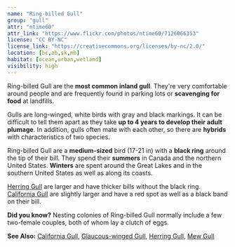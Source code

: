 ```yaml
---
name: "Ring-billed Gull"
group: "gull"
attr: "ntime60"
attr_link: "https://www.flickr.com/photos/ntime60/7126066353"
license: "CC BY-NC"
license_link: "https://creativecommons.org/licenses/by-nc/2.0/"
location: [bc,ab,sk,mb]
habitat: [ocean,urban,wetland]
visibility: high
---
```

Ring-billed Gull are the **most common inland gull**. They're very comfortable around people and are frequently found in parking lots or **scavenging for food** at landfills.

Gulls are long-winged, white birds with gray and black markings. It can be difficult to tell them apart as they take **up to 4 years to develop their adult plumage**. In addition, gulls often mate with each other, so there are **hybrids** with characteristics of two species.

Ring-billed Gull are a **medium-sized** bird (17-21 in) with a **black ring** around the tip of their bill. They spend their **summers** in Canada and the northern United States. **Winters** are spent around the Great Lakes and in the southern United States as well as along its coasts.

[Herring Gull](/birds/herrgull) are larger and have thicker bills without the black ring. [California Gull](/{{section}}/calgull) are slightly larger and have a red spot as well as a black band on their bill.

**Did you know?** Nesting colonies of Ring-billed Gull normally include a few two-female couples, both of whom lay a clutch of eggs.

<!-- generated, do not edit -->
**See Also:**
[California Gull](/birds/calgull),
[Glaucous-winged Gull](/birds/glaugull),
[Herring Gull](/birds/herrgull),
[Mew Gull](/birds/mewgull)
